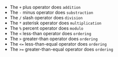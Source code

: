 - The `+` plus operator does `addition`
- The `-` minus operator does `substraction`
- The `/` slash operator does `division`
- The `*` asterisk operator does `multiplication`
- The `%` percent operator does `modulo`
- The `<` less-than operator does `ordering`
- The `>` greater-than operator does `ordering`
- The `<=` less-than-equal operator does `ordering`
- The `>=` greater-than-equal operator does `ordering`
